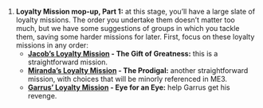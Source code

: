 1.  **Loyalty Mission mop-up, Part 1:** at this stage, you’ll have a large slate of loyalty missions. The order you undertake them doesn’t matter too much, but we have some suggestions of groups in which you tackle them, saving some harder missions for later. First, focus on these loyalty missions in any order:
    *   **[Jacob’s Loyalty Mission](https://www.rpgsite.net/feature/11111-mass-effect-2-loyalty-missions-consequences-how-to-gain-loyalty-resolve-conflicts#jacob-loyalty-mission) - The Gift of Greatness:** this is a straightforward mission.
    *   **[Miranda’s Loyalty Mission](https://www.rpgsite.net/feature/11111-mass-effect-2-loyalty-missions-consequences-how-to-gain-loyalty-resolve-conflicts#miranda-loyalty-mission) - The Prodigal:** another straightforward mission, with choices that will be minorly referenced in ME3.
    *   **[Garrus’ Loyalty Mission](https://www.rpgsite.net/feature/11111-mass-effect-2-loyalty-missions-consequences-how-to-gain-loyalty-resolve-conflicts#garrus-loyalty-mission) - Eye for an Eye:** help Garrus get his revenge.
